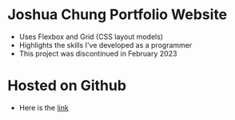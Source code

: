 # Joshua Chung Portfolio Website
- Uses Flexbox and Grid (CSS layout models)
- Highlights the skills I've developed as a programmer
- This project was discontinued in February 2023

# Hosted on Github
- Here is the [link](https://bokkisec.github.io/JoshuaChungPortfolio/index.html)